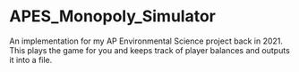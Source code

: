 # APES_Monopoly_Simulator
An implementation for my AP Environmental Science project back in 2021. This plays the game for you and keeps track of player balances and outputs it into a file.
